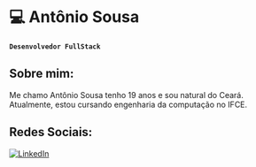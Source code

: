 # 💻 Antônio Sousa
**`Desenvolvedor FullStack`**

## Sobre mim:
Me chamo Antônio Sousa tenho 19 anos e sou natural do Ceará. Atualmente, estou cursando engenharia da computação no IFCE.

## Redes Sociais:
[![LinkedIn](https://img.shields.io/badge/LinkedIn-%230077B5.svg?logo=linkedin&logoColor=white)](https://www.linkedin.com/in/antônio-sousa) 
